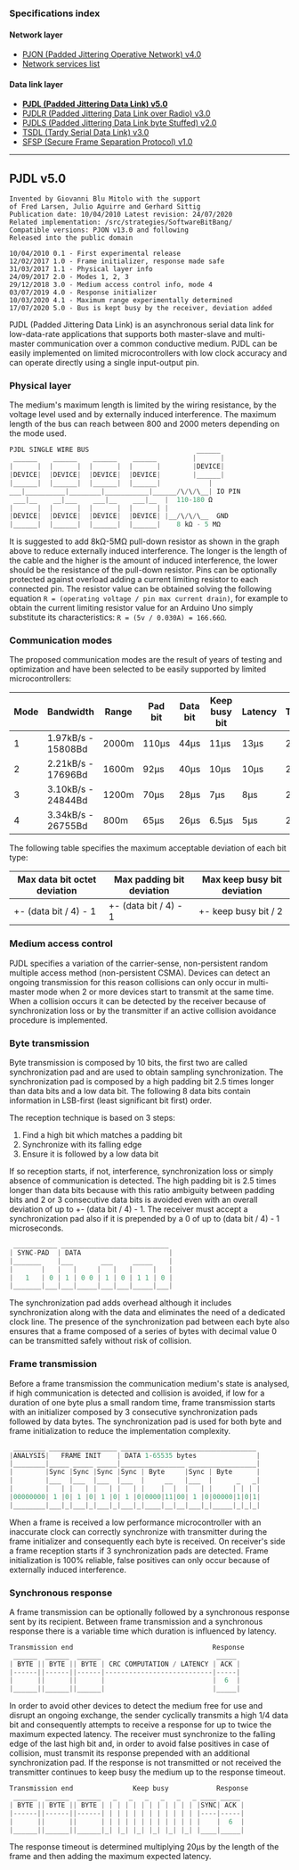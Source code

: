 
### Specifications index

#### Network layer
- [PJON (Padded Jittering Operative Network) v4.0](/specification/PJON-protocol-specification-v4.0.md)
- [Network services list](/specification/PJON-network-services-list.md)
#### Data link layer
- **[PJDL (Padded Jittering Data Link) v5.0](/src/strategies/SoftwareBitBang/specification/PJDL-specification-v5.0.md)**
- [PJDLR (Padded Jittering Data Link over Radio) v3.0](/src/strategies/OverSampling/specification/PJDLR-specification-v3.0.md)
- [PJDLS (Padded Jittering Data Link byte Stuffed) v2.0](/src/strategies/AnalogSampling/specification/PJDLS-specification-v2.0.md)
- [TSDL (Tardy Serial Data Link) v3.0](/src/strategies/ThroughSerial/specification/TSDL-specification-v3.0.md)
- [SFSP (Secure Frame Separation Protocol) v1.0](/specification/SFSP-frame-separation-specification-v1.0.md)

---

## PJDL v5.0
```
Invented by Giovanni Blu Mitolo with the support
of Fred Larsen, Julio Aguirre and Gerhard Sittig
Publication date: 10/04/2010 Latest revision: 24/07/2020
Related implementation: /src/strategies/SoftwareBitBang/
Compatible versions: PJON v13.0 and following
Released into the public domain

10/04/2010 0.1 - First experimental release
12/02/2017 1.0 - Frame initializer, response made safe
31/03/2017 1.1 - Physical layer info
24/09/2017 2.0 - Modes 1, 2, 3
29/12/2018 3.0 - Medium access control info, mode 4
03/07/2019 4.0 - Response initializer
10/03/2020 4.1 - Maximum range experimentally determined
17/07/2020 5.0 - Bus is kept busy by the receiver, deviation added
```
PJDL (Padded Jittering Data Link) is an asynchronous serial data link for low-data-rate applications that supports both master-slave and multi-master communication over a common conductive medium. PJDL can be easily implemented on limited microcontrollers with low clock accuracy and can operate directly using a single input-output pin.

### Physical layer
The medium's maximum length is limited by the wiring resistance, by the voltage level used and by externally induced interference. The maximum length of the bus can reach between 800 and 2000 meters depending on the mode used.
```cpp
PJDL SINGLE WIRE BUS                           ______
 ______    ______    ______    ______         |      |
|      |  |      |  |      |  |      |        |DEVICE|
|DEVICE|  |DEVICE|  |DEVICE|  |DEVICE|        |______|
|______|  |______|  |______|  |______|            |
___|__________|________|___________|______/\/\/\__| IO PIN
 ___|__    __|___    ___|__    ___|__  |  110-180 Ω
|      |  |      |  |      |  |      | |  
|DEVICE|  |DEVICE|  |DEVICE|  |DEVICE| |__/\/\/\__  GND
|______|  |______|  |______|  |______|    8 kΩ - 5 MΩ    
```
It is suggested to add 8kΩ-5MΩ pull-down resistor as shown in the graph above to reduce externally induced interference. The longer is the length of the cable and the higher is the amount of induced interference, the lower should be the resistance of the pull-down resistor. Pins can be optionally protected against overload adding a current limiting resistor to each connected pin. The resistor value can be obtained solving the following equation `R = (operating voltage / pin max current drain)`, for example to obtain the current limiting resistor value for an Arduino Uno simply substitute its characteristics: `R = (5v / 0.030A) = 166.66Ω`.

### Communication modes
The proposed communication modes are the result of years of testing and optimization and have been selected to be easily supported by limited microcontrollers:

| Mode | Bandwidth          | Range | Pad bit | Data bit | Keep busy bit | Latency | Timeout |
| ---- | ------------------ | ----- | ------- | -------- | ------------- | ------- | ------- |
| 1    | 1.97kB/s - 15808Bd | 2000m | 110µs   | 44µs     | 11µs          | 13µs    | 20µs/B  |
| 2    | 2.21kB/s - 17696Bd | 1600m | 92µs    | 40µs     | 10µs          | 10µs    | 20µs/B  |
| 3    | 3.10kB/s - 24844Bd | 1200m | 70µs    | 28µs     | 7µs           | 8µs     | 20µs/B  |
| 4    | 3.34kB/s - 26755Bd |  800m | 65µs    | 26µs     | 6.5µs         | 5µs     | 20µs/B  |

The following table specifies the maximum acceptable deviation of each bit type:

| Max data bit octet deviation | Max padding bit deviation | Max keep busy bit deviation |
| ---------------------------- | ------------------------- | --------------------------- |
| +- (data bit / 4) - 1        | +- (data bit / 4) - 1     | +- keep busy bit / 2        |

### Medium access control
PJDL specifies a variation of the carrier-sense, non-persistent random multiple access method (non-persistent CSMA). Devices can detect an ongoing transmission for this reason collisions can only occur in multi-master mode when 2 or more devices start to transmit at the same time. When a collision occurs it can be detected by the receiver because of synchronization loss or by the transmitter if an active collision avoidance procedure is implemented.

### Byte transmission
Byte transmission is composed by 10 bits, the first two are called synchronization pad and are used to obtain sampling synchronization. The synchronization pad is composed by a high padding bit 2.5 times longer than data bits and a low data bit. The following 8 data bits contain information in LSB-first (least significant bit first) order.

The reception technique is based on 3 steps:
1. Find a high bit which matches a padding bit
2. Synchronize with its falling edge
3. Ensure it is followed by a low data bit

If so reception starts, if not, interference, synchronization loss or simply absence of communication is detected. The high padding bit is 2.5 times longer than data bits because with this ratio ambiguity between padding bits and 2 or 3 consecutive data bits is avoided even with an overall deviation of up to +- (data bit / 4) - 1. The receiver must accept a synchronization pad also if it is prepended by a 0 of up to (data bit / 4) - 1 microseconds.

```cpp  
 ___________ ___________________________
| SYNC-PAD  | DATA                      |
|_______    |___       ___     _____    |
|       |   |   |     |   |   |     |   |
|   1   | 0 | 1 | 0 0 | 1 | 0 | 1 1 | 0 |
|_______|___|___|_____|___|___|_____|___|
```
The synchronization pad adds overhead although it includes synchronization along with the data and eliminates the need of a dedicated clock line. The presence of the synchronization pad between each byte also ensures that a frame composed of a series of bytes with decimal value 0 can be transmitted safely without risk of collision.

### Frame transmission
Before a frame transmission the communication medium's state is analysed, if high communication is detected and collision is avoided, if low for a duration of one byte plus a small random time, frame transmission starts with an initializer composed by 3 consecutive synchronization pads followed by data bytes. The synchronization pad is used for both byte and frame initialization to reduce the implementation complexity.  
```cpp  
 ________ _________________ __________________________________
|ANALYSIS|   FRAME INIT    | DATA 1-65535 bytes               |
|________|_____ _____ _____|________________ _________________|
|        |Sync |Sync |Sync |Sync | Byte     |Sync | Byte      |
|        |___  |___  |___  |___  |     __   |___  |      _   _|
|        |   | |   | |   | |   | |    |  |  |   | |     | | | |
|00000000| 1 |0| 1 |0| 1 |0| 1 |0|0000|11|00| 1 |0|00000|1|0|1|
|________|___|_|___|_|___|_|___|_|____|__|__|___|_|_____|_|_|_|
```
When a frame is received a low performance microcontroller with an inaccurate clock can correctly synchronize with transmitter during the frame initializer and consequently each byte is received. On receiver's side a frame reception starts if 3 synchronization pads are detected. Frame initialization is 100% reliable, false positives can only occur because of externally induced interference.

### Synchronous response
A frame transmission can be optionally followed by a synchronous response sent by its recipient. Between frame transmission and a synchronous response there is a variable time which duration is influenced by latency.
```cpp  
Transmission end                                   Response
 ______  ______  ______                             _____
| BYTE || BYTE || BYTE | CRC COMPUTATION / LATENCY | ACK |
|------||------||------|---------------------------|-----|
|      ||      ||      |                           |  6  |
|______||______||______|                           |_____|
```  
In order to avoid other devices to detect the medium free for use and disrupt an ongoing exchange, the sender cyclically transmits a high 1/4 data bit and consequently attempts to receive a response for up to twice the maximum expected latency. The receiver must synchronize to the falling edge of the last high bit and, in order to avoid false positives in case of collision, must transmit its response prepended with an additional synchronization pad. If the response is not transmitted or not received the transmitter continues to keep busy the medium up to the response timeout.
```cpp  
Transmission end               Keep busy            Response
 ______  ______  ______   _   _   _   _   _   _ ____ _____  
| BYTE || BYTE || BYTE | | | | | | | | | | | | |SYNC| ACK |
|------||------||------| | | | | | | | | | | | |----|-----|
|      ||      ||      | | | | | | | | | | | | |    |  6  |
|______||______||______|_| |_| |_| |_| |_| |_| |____|_____|
```
The response timeout is determined multiplying 20µs by the length of the frame and then adding the maximum expected latency.
